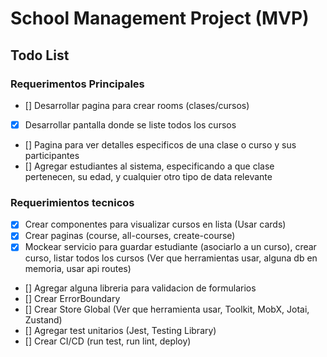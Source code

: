 # School Management Project (MVP)

## Todo List 

### Requerimentos Principales
- [] Desarrollar pagina para crear rooms (clases/cursos)
- [x] Desarrollar pantalla donde se liste todos los cursos
- [] Pagina para ver detalles especificos de una clase o curso y sus participantes
- [] Agregar estudiantes al sistema, especificando a que clase pertenecen, su edad, y cualquier otro tipo de data relevante

### Requerimientos tecnicos

 - [x] Crear componentes para visualizar cursos en lista (Usar cards)
 - [x] Crear paginas (course, all-courses, create-course)
 - [x] Mockear servicio para guardar estudiante (asociarlo a un curso), crear curso, listar todos los cursos (Ver que herramientas usar, alguna db en memoria, usar api routes)
 - [] Agregar alguna libreria para validacion de formularios 
 - [] Crear ErrorBoundary
 - [] Crear Store Global (Ver que herramienta usar, Toolkit, MobX, Jotai, Zustand) 
 - [] Agregar test unitarios (Jest, Testing Library)
 - [] Crear CI/CD (run test, run lint, deploy)